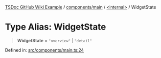 [TSDoc GitHub Wiki Example](../wiki/modules) / [components/main](../wiki/components.main) / [\<internal\>](../wiki/components.main.%3Cinternal%3E) / WidgetState

# Type Alias: WidgetState

> **WidgetState** = `"overview"` \| `"detail"`

Defined in: [src/components/main.ts:24](https://github.com/Lukuky/ABRA-Flexi-addons-widget/blob/1f6bc28b7e2ffe58d585cfddf89fd3094e61af90/src/components/main.ts#L24)
